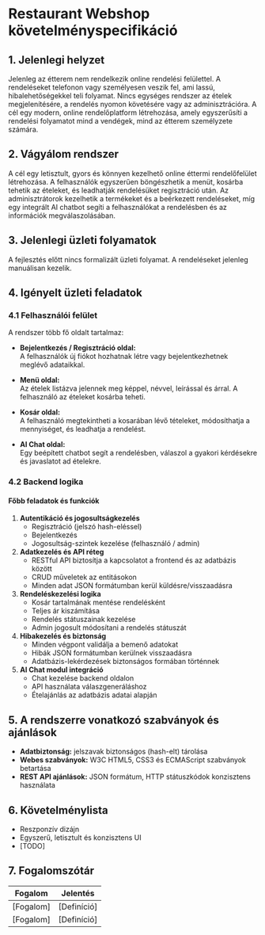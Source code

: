 # Restaurant Webshop követelményspecifikáció

## 1. Jelenlegi helyzet
Jelenleg az étterem nem rendelkezik online rendelési felülettel. A rendeléseket telefonon vagy személyesen veszik fel, ami lassú, hibalehetőségekkel teli folyamat. Nincs egységes rendszer az ételek megjelenítésére, a rendelés nyomon követésére vagy az adminisztrációra. A cél egy modern, online rendelőplatform létrehozása, amely egyszerűsíti a rendelési folyamatot mind a vendégek, mind az étterem személyzete számára.

## 2. Vágyálom rendszer
A cél egy letisztult, gyors és könnyen kezelhető online éttermi rendelőfelület létrehozása.
A felhasználók egyszerűen böngészhetik a menüt, kosárba tehetik az ételeket, és leadhatják rendelésüket regisztráció után.
Az adminisztrátorok kezelhetik a termékeket és a beérkezett rendeléseket, míg egy integrált AI chatbot segíti a felhasználókat a rendelésben és az információk megválaszolásában.

## 3. Jelenlegi üzleti folyamatok
A fejlesztés előtt nincs formalizált üzleti folyamat.
A rendeléseket jelenleg manuálisan kezelik.

## 4. Igényelt üzleti feladatok

### 4.1 Felhasználói felület
A rendszer több fő oldalt tartalmaz:  

- **Bejelentkezés / Regisztráció oldal:**  
  A felhasználók új fiókot hozhatnak létre vagy bejelentkezhetnek meglévő adataikkal.  

- **Menü oldal:**  
  Az ételek listázva jelennek meg képpel, névvel, leírással és árral. A felhasználó az ételeket kosárba teheti.  

- **Kosár oldal:**  
  A felhasználó megtekintheti a kosarában lévő tételeket, módosíthatja a mennyiséget, és leadhatja a rendelést.  

- **AI Chat oldal:**  
  Egy beépített chatbot segít a rendelésben, válaszol a gyakori kérdésekre és javaslatot ad ételekre.  

### 4.2 Backend logika
#### **Főbb feladatok és funkciók**
1. **Autentikáció és jogosultságkezelés**
   - Regisztráció (jelszó hash-eléssel)
   - Bejelentkezés
   - Jogosultság-szintek kezelése (felhasználó / admin)
2. **Adatkezelés és API réteg**
   - RESTful API biztosítja a kapcsolatot a frontend és az adatbázis között  
   - CRUD műveletek az entitásokon
   - Minden adat JSON formátumban kerül küldésre/visszaadásra
3. **Rendeléskezelési logika**
   - Kosár tartalmának mentése rendelésként  
   - Teljes ár kiszámítása
   - Rendelés státuszainak kezelése
   - Admin jogosult módosítani a rendelés státuszát
5. **Hibakezelés és biztonság**
   - Minden végpont validálja a bemenő adatokat  
   - Hibák JSON formátumban kerülnek visszaadásra
   - Adatbázis-lekérdezések biztonságos formában történnek
6. **AI Chat modul integráció**
   - Chat kezelése backend oldalon  
   - API használata válaszgeneráláshoz  
   - Ételajánlás az adatbázis adatai alapján

## 5. A rendszerre vonatkozó szabványok és ajánlások
- **Adatbiztonság:** jelszavak biztonságos (hash-elt) tárolása
- **Webes szabványok:** W3C HTML5, CSS3 és ECMAScript szabványok betartása  
- **REST API ajánlások:** JSON formátum, HTTP státuszkódok konzisztens használata

## 6. Követelménylista
- Reszponzív dizájn
- Egyszerű, letisztult és konzisztens UI
- [TODO]

## 7. Fogalomszótár
| Fogalom | Jelentés |
|----------|-----------|
| [Fogalom] | [Definíció] |
| [Fogalom] | [Definíció] |
